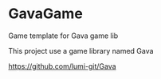 # GavaGame
Game template for Gava game lib

This project use a game library named Gava

https://github.com/lumi-git/Gava
